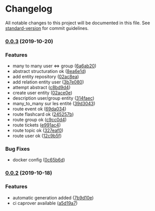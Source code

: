 # Changelog

All notable changes to this project will be documented in this file. See [standard-version](https://github.com/conventional-changelog/standard-version) for commit guidelines.

### [0.0.3](https://github.com/hugoblanc/wild-api/compare/v0.0.2...v0.0.3) (2019-10-20)


### Features

*  many to many user <=> group ([6a6ab20](https://github.com/hugoblanc/wild-api/commit/6a6ab20d6ba93ae5e693534370f77329da625ed2))
* abstract structuration ok ([8ea6e1d](https://github.com/hugoblanc/wild-api/commit/8ea6e1ddb8afc7c92c9440e75c19deb2fd85d0e7))
* add entity repository ([02ac8ea](https://github.com/hugoblanc/wild-api/commit/02ac8ea7f12bb0053284875c5fd90cb2719ef8ce))
* add relation entity user ([3b7e080](https://github.com/hugoblanc/wild-api/commit/3b7e0801f500db6b39860629c551bca67744671f))
* attempt abstract ([c8bd9d4](https://github.com/hugoblanc/wild-api/commit/c8bd9d4b50877442541b89ff2e4c1a97066e279d))
* create user entity ([02ace0e](https://github.com/hugoblanc/wild-api/commit/02ace0eae748e625c956b5534f28e3b318729dd2))
* description user/group entity ([314faec](https://github.com/hugoblanc/wild-api/commit/314faec0c6716a2f7608eadb69760d6fbcf3021e))
* many_to_many sur les entité ([39d3043](https://github.com/hugoblanc/wild-api/commit/39d30437ae425ccc7fed7aaea7387f19da094424))
* route event ok ([69da034](https://github.com/hugoblanc/wild-api/commit/69da03457bc1f96f1c077e54b24b992abec3e5f6))
* route flashcard ok ([245257b](https://github.com/hugoblanc/wild-api/commit/245257b77af801eaf451ba1e9cd8bf41e08797d0))
* route group ok ([c9cc0d4](https://github.com/hugoblanc/wild-api/commit/c9cc0d4d9c736c1f76a378108aaef37e479ca829))
* route tickets ([e991ac4](https://github.com/hugoblanc/wild-api/commit/e991ac40df87f908e7a5b5c847ea7b6eee584a7b))
* route topic ok ([327eaf0](https://github.com/hugoblanc/wild-api/commit/327eaf05fc511dd5f4ef756cfb86841bf673932b))
* route user ok ([12c9b5f](https://github.com/hugoblanc/wild-api/commit/12c9b5f13c18592902155fe0ece8c8de61b9f7d2))


### Bug Fixes

* docker config ([0c65b6d](https://github.com/hugoblanc/wild-api/commit/0c65b6d3dab2341b603dd7c12e9d3813f10725be))

### [0.0.2](https://github.com/hugoblanc/wild-api/compare/v0.0.1...v0.0.2) (2019-10-18)


### Features

* automatic generation added ([7b9d10e](https://github.com/hugoblanc/wild-api/commit/7b9d10e00261b19ef215da52d1184972b71591cb))
* ci caprover available ([a5d19a7](https://github.com/hugoblanc/wild-api/commit/a5d19a7f2a2290194ee57b0f21a000b8fc85c007))
